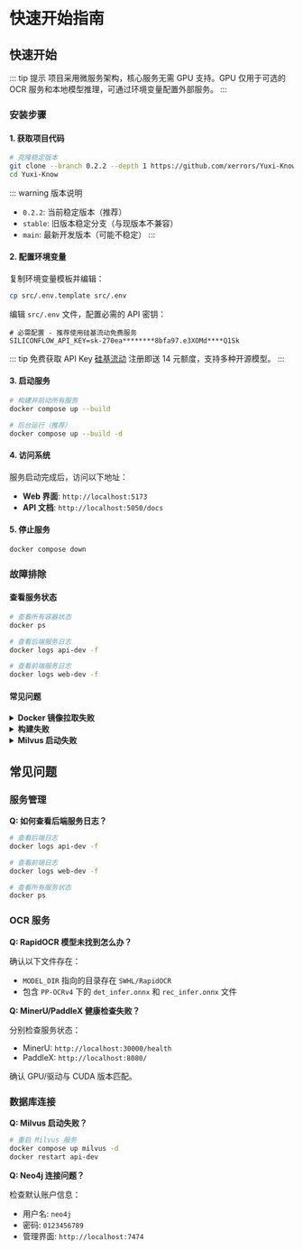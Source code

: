 # 快速开始指南



## 快速开始

::: tip 提示
项目采用微服务架构，核心服务无需 GPU 支持。GPU 仅用于可选的 OCR 服务和本地模型推理，可通过环境变量配置外部服务。
:::

### 安装步骤

#### 1. 获取项目代码

```bash
# 克隆稳定版本
git clone --branch 0.2.2 --depth 1 https://github.com/xerrors/Yuxi-Know.git
cd Yuxi-Know
```

::: warning 版本说明
- `0.2.2`: 当前稳定版本（推荐）
- `stable`: 旧版本稳定分支（与现版本不兼容）
- `main`: 最新开发版本（可能不稳定）
:::

#### 2. 配置环境变量

复制环境变量模板并编辑：

```bash
cp src/.env.template src/.env
```

编辑 `src/.env` 文件，配置必需的 API 密钥：

```env
# 必需配置 - 推荐使用硅基流动免费服务
SILICONFLOW_API_KEY=sk-270ea********8bfa97.e3XOMd****Q1Sk
```

::: tip 免费获取 API Key
[硅基流动](https://cloud.siliconflow.cn/i/Eo5yTHGJ) 注册即送 14 元额度，支持多种开源模型。
:::

#### 3. 启动服务

```bash
# 构建并启动所有服务
docker compose up --build

# 后台运行（推荐）
docker compose up --build -d
```

#### 4. 访问系统

服务启动完成后，访问以下地址：

- **Web 界面**: `http://localhost:5173`
- **API 文档**: `http://localhost:5050/docs`

#### 5. 停止服务

```bash
docker compose down
```

### 故障排除

#### 查看服务状态

```bash
# 查看所有容器状态
docker ps

# 查看后端服务日志
docker logs api-dev -f

# 查看前端服务日志
docker logs web-dev -f
```

#### 常见问题

<details>
<summary><strong>Docker 镜像拉取失败</strong></summary>

如果拉取镜像失败，可以尝试手动拉取：

```bash
bash docker/pull_image.sh python:3.11-slim
```

**离线部署方案**：

```bash
# 在有网络的环境保存镜像
bash docker/save_docker_images.sh  # Linux/macOS
powershell -ExecutionPolicy Bypass -File docker/save_docker_images.ps1  # Windows

# 传输到目标设备
scp docker_images_xxx.tar <user>@<dev_host>:<path_to_save>

# 在目标设备加载镜像
docker load -i docker_images_xxx.tar
```

</details>

<details>
<summary><strong>构建失败</strong></summary>

如果构建失败，通常是网络问题，可以配置代理：

```bash
export HTTP_PROXY=http://IP:PORT
export HTTPS_PROXY=http://IP:PORT
```

如果已配置代理但构建失败，尝试移除代理后重试。

</details>

<details>
<summary><strong>Milvus 启动失败</strong></summary>

```bash
# 重启 Milvus 服务
docker compose up milvus -d
docker restart api-dev
```

</details>


## 常见问题

### 服务管理

**Q: 如何查看后端服务日志？**

```bash
# 查看后端日志
docker logs api-dev -f

# 查看前端日志
docker logs web-dev -f

# 查看所有服务状态
docker ps
```

### OCR 服务

**Q: RapidOCR 模型未找到怎么办？**

确认以下文件存在：
- `MODEL_DIR` 指向的目录存在 `SWHL/RapidOCR`
- 包含 `PP-OCRv4` 下的 `det_infer.onnx` 和 `rec_infer.onnx` 文件

**Q: MinerU/PaddleX 健康检查失败？**

分别检查服务状态：
- MinerU: `http://localhost:30000/health`
- PaddleX: `http://localhost:8080/`

确认 GPU/驱动与 CUDA 版本匹配。

### 数据库连接

**Q: Milvus 启动失败？**

```bash
# 重启 Milvus 服务
docker compose up milvus -d
docker restart api-dev
```

**Q: Neo4j 连接问题？**

检查默认账户信息：
- 用户名: `neo4j`
- 密码: `0123456789`
- 管理界面: `http://localhost:7474`
